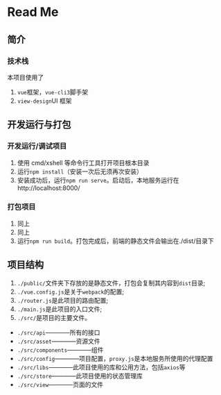 # Read Me

## 简介

### 技术栈

本项目使用了

1. `vue`框架，`vue-cli3`脚手架
2. `view-design`UI 框架

## 开发运行与打包

### 开发运行/调试项目

1. 使用 cmd/xshell 等命令行工具打开项目根本目录
2. 运行`npm install`（安装一次后无须再次安装）
3. 安装成功后，运行`npm run serve`。启动后，本地服务运行在 http://localhost:8000/

### 打包项目

1. 同上
2. 同上
3. 运行`npm run build`。打包完成后，前端的静态文件会输出在./dist/目录下

## 项目结构

1. `./public/`文件夹下存放的是静态文件，打包会复制其内容到`dist`目录;
2. `./vue.config.js`是关于`webpack`的配置;
3. `./router.js`是此项目的路由配置;
4. `./main.js`是此项目的入口文件;
5. `./src/`是项目的主要文件。

- `./src/api`————所有的接口
- `./src/asset`————资源文件
- `./src/components`————组件
- `./src/config`————项目配置，`proxy.js`是本地服务所使用的代理配置
- `./src/libs`————此项目使用的库和公用方法，包括`axios`等
- `./src/store`————此项目使用的状态管理库
- `./src/view`————页面的文件
